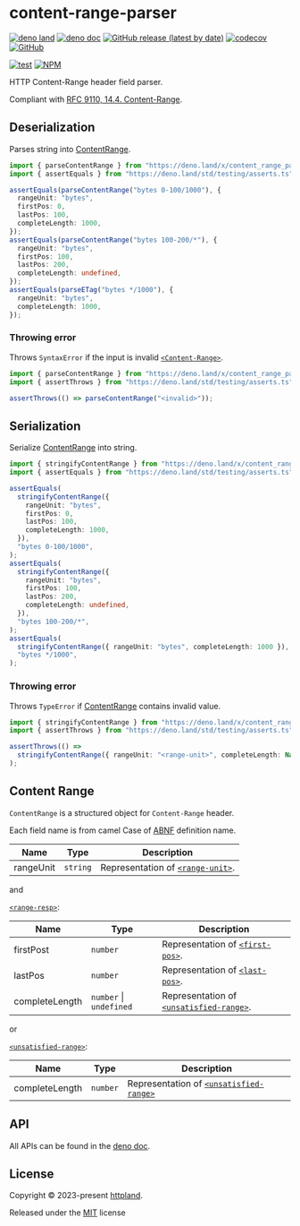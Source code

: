 # content-range-parser

[![deno land](http://img.shields.io/badge/available%20on-deno.land/x-lightgrey.svg?logo=deno)](https://deno.land/x/content_range_parser)
[![deno doc](https://doc.deno.land/badge.svg)](https://doc.deno.land/https/deno.land/x/content_range_parser/mod.ts)
[![GitHub release (latest by date)](https://img.shields.io/github/v/release/httpland/content-range-parser)](https://github.com/httpland/content-range-parser/releases)
[![codecov](https://codecov.io/gh/httpland/content-range-parser/branch/main/graph/badge.svg)](https://codecov.io/gh/httpland/content-range-parser)
[![GitHub](https://img.shields.io/github/license/httpland/content-range-parser)](https://github.com/httpland/content-range-parser/blob/main/LICENSE)

[![test](https://github.com/httpland/content-range-parser/actions/workflows/test.yaml/badge.svg)](https://github.com/httpland/content-range-parser/actions/workflows/test.yaml)
[![NPM](https://nodei.co/npm/@httpland/content-range-parser.png?mini=true)](https://nodei.co/npm/@httpland/content-range-parser/)

HTTP Content-Range header field parser.

Compliant with
[RFC 9110, 14.4. Content-Range](https://www.rfc-editor.org/rfc/rfc9110#section-14.4).

## Deserialization

Parses string into [ContentRange](#content-range).

```ts
import { parseContentRange } from "https://deno.land/x/content_range_parser@$VERSION/parse.ts";
import { assertEquals } from "https://deno.land/std/testing/asserts.ts";

assertEquals(parseContentRange("bytes 0-100/1000"), {
  rangeUnit: "bytes",
  firstPos: 0,
  lastPos: 100,
  completeLength: 1000,
});
assertEquals(parseContentRange("bytes 100-200/*"), {
  rangeUnit: "bytes",
  firstPos: 100,
  lastPos: 200,
  completeLength: undefined,
});
assertEquals(parseETag("bytes */1000"), {
  rangeUnit: "bytes",
  completeLength: 1000,
});
```

### Throwing error

Throws `SyntaxError` if the input is invalid
[`<Content-Range>`](https://www.rfc-editor.org/rfc/rfc9110#section-14.4-2).

```ts
import { parseContentRange } from "https://deno.land/x/content_range_parser@$VERSION/parse.ts";
import { assertThrows } from "https://deno.land/std/testing/asserts.ts";

assertThrows(() => parseContentRange("<invalid>"));
```

## Serialization

Serialize [ContentRange](#content-range) into string.

```ts
import { stringifyContentRange } from "https://deno.land/x/content_range_parser@$VERSION/stringify.ts";
import { assertEquals } from "https://deno.land/std/testing/asserts.ts";

assertEquals(
  stringifyContentRange({
    rangeUnit: "bytes",
    firstPos: 0,
    lastPos: 100,
    completeLength: 1000,
  }),
  "bytes 0-100/1000",
);
assertEquals(
  stringifyContentRange({
    rangeUnit: "bytes",
    firstPos: 100,
    lastPos: 200,
    completeLength: undefined,
  }),
  "bytes 100-200/*",
);
assertEquals(
  stringifyContentRange({ rangeUnit: "bytes", completeLength: 1000 }),
  "bytes */1000",
);
```

### Throwing error

Throws `TypeError` if [ContentRange](#content-range) contains invalid value.

```ts
import { stringifyContentRange } from "https://deno.land/x/content_range_parser@$VERSION/stringify.ts";
import { assertThrows } from "https://deno.land/std/testing/asserts.ts";

assertThrows(() =>
  stringifyContentRange({ rangeUnit: "<range-unit>", completeLength: NaN })
);
```

## Content Range

`ContentRange` is a structured object for `Content-Range` header.

Each field name is from camel Case of
[ABNF](https://www.rfc-editor.org/rfc/rfc9110.html#section-14.4-2) definition
name.

| Name      | Type     | Description                                                                                   |
| --------- | -------- | --------------------------------------------------------------------------------------------- |
| rangeUnit | `string` | Representation of [`<range-unit>`](https://www.rfc-editor.org/rfc/rfc9110.html#section-14.1). |

and

[`<range-resp>`](https://www.rfc-editor.org/rfc/rfc9110.html#field.content-range):

| Name           | Type                        | Description                                                                                            |
| -------------- | --------------------------- | ------------------------------------------------------------------------------------------------------ |
| firstPost      | `number`                    | Representation of [`<first-pos>`](https://www.rfc-editor.org/rfc/rfc9110.html#rule.int-range).         |
| lastPos        | `number`                    | Representation of [`<last-pos>`](https://www.rfc-editor.org/rfc/rfc9110.html#rule.int-range).          |
| completeLength | `number` &#124; `undefined` | Representation of [`<unsatisfied-range>`](https://www.rfc-editor.org/rfc/rfc9110.html#section-14.4-2). |

or

[`<unsatisfied-range>`](https://www.rfc-editor.org/rfc/rfc9110.html#field.content-range):

| Name           | Type     | Description                                                                                           |
| -------------- | -------- | ----------------------------------------------------------------------------------------------------- |
| completeLength | `number` | Representation of [`<unsatisfied-range>`](https://www.rfc-editor.org/rfc/rfc9110.html#section-14.4-2) |

### 

## API

All APIs can be found in the
[deno doc](https://doc.deno.land/https/deno.land/x/content_range_parser/mod.ts).

## License

Copyright © 2023-present [httpland](https://github.com/httpland).

Released under the [MIT](./LICENSE) license
